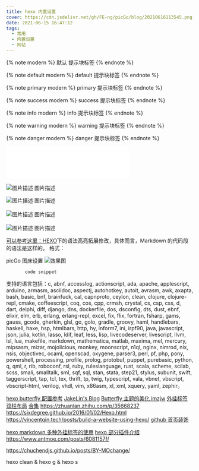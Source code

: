 ```yaml
---
title: hexo 内置设置
cover: https://cdn.jsdelivr.net/gh/FE-ng/picGo/blog/20210616113545.png
date: 2021-06-15 16:47:12
tags:
  - 常用
  - 内置设置
  - 网站
---
```


{% note modern %}
默认 提示块标签
{% endnote %}

{% note default modern %}
default 提示块标签
{% endnote %}

{% note primary modern %}
primary 提示块标签
{% endnote %}

{% note success modern %}
success 提示块标签
{% endnote %}

{% note info modern %}
info 提示块标签
{% endnote %}

{% note warning modern %}
warning 提示块标签
{% endnote %}

{% note danger modern %}
danger 提示块标签
{% endnote %}

<iframe frameborder="no" border="0" marginwidth="0" marginheight="0" width=330 height=86 src="//music.163.com/outchain/player?type=2&id=1850183891&auto=1&height=66"></iframe>

<div class="gallery">
    <p>
    <div class="fancybox">
        <img src="https://cdn.jsdelivr.net/gh/xaoxuu/cdn-wallpaper/abstract/41F215B9-261F-48B4-80B5-4E86E165259E.jpeg"
            alt="图片描述">
        <span class="image-caption">
            图片描述
        </span>
    </div>
    </p>
</div>

<div class="gallery">
    <p>
    <div class="fancybox">
        <img src="https://cdn.jsdelivr.net/gh/xaoxuu/cdn-wallpaper/abstract/B18FCBB3-67FD-48CC-B4F3-457BA145F17A.jpeg"
             alt="图片描述">
        <span class="image-caption">图片描述</span>
    </div><br>
    <div class="fancybox">
        <img src="https://cdn.jsdelivr.net/gh/xaoxuu/cdn-wallpaper/abstract/B18FCBB3-67FD-48CC-B4F3-457BA145F17A.jpeg"
             alt="图片描述">
        <span class="image-caption">图片描述</span>
    </div><br>
    <div class="fancybox">
        <img src="https://cdn.jsdelivr.net/gh/xaoxuu/cdn-wallpaper/abstract/B18FCBB3-67FD-48CC-B4F3-457BA145F17A.jpeg"
             alt="图片描述">
        <span class="image-caption">图片描述</span>
    </div>
    </p>
</div>

[可以参考这里：HEXO](https://www.ofind.cn/blog/HEXO/HEXO%E4%B8%8B%E7%9A%84%E8%AF%AD%E6%B3%95%E9%AB%98%E4%BA%AE%E6%8B%93%E5%B1%95%E4%BF%AE%E6%94%B9.html)下的语法高亮拓展修改，具体而言，Markdown 的代码段的语法是这样的。
格式：

picGo 图床设置
<img class="image800" src="https://cdn.jsdelivr.net/gh/FE-ng/picGo/blog/20210811112033.png"  alt="效果图" />

```[language] [:title] [lang:language] [line_number:(true|false)] [first_line:number] [mark:#,#-#] [diff:true|false] [url:http...]
       code snippet
```

支持的语言包括：c, abnf, accesslog, actionscript, ada, apache, applescript, arduino, armasm, asciidoc, aspectj, autohotkey, autoit, avrasm, awk, axapta, bash, basic, bnf, brainfuck, cal, capnproto, ceylon, clean, clojure, clojure-repl, cmake, coffeescript, coq, cos, cpp, crmsh, crystal, cs, csp, css, d, dart, delphi, diff, django, dns, dockerfile, dos, dsconfig, dts, dust, ebnf, elixir, elm, erb, erlang, erlang-repl, excel, fix, flix, fortran, fsharp, gams, gauss, gcode, gherkin, glsl, go, golo, gradle, groovy, haml, handlebars, haskell, haxe, hsp, htmlbars, http, hy, inform7, ini, irpf90, java, javascript, json, julia, kotlin, lasso, ldif, leaf, less, lisp, livecodeserver, livescript, llvm, lsl, lua, makefile, markdown, mathematica, matlab, maxima, mel, mercury, mipsasm, mizar, mojolicious, monkey, moonscript, n1ql, nginx, nimrod, nix, nsis, objectivec, ocaml, openscad, oxygene, parser3, perl, pf, php, pony, powershell, processing, profile, prolog, protobuf, puppet, purebasic, python, q, qml, r, rib, roboconf, rsl, ruby, ruleslanguage, rust, scala, scheme, scilab, scss, smali, smalltalk, sml, sqf, sql, stan, stata, step21, stylus, subunit, swift, taggerscript, tap, tcl, tex, thrift, tp, twig, typescript, vala, vbnet, vbscript, vbscript-html, verilog, vhdl, vim, x86asm, xl, xml, xquery, yaml, zephir。

[hexo butterfly 配置参考](https://www.yuandongbin.site/2019/12/08/butterfly%E4%B8%BB%E9%A2%98/)
[JakeLin's Blog](<https://jakelin.cn/hexo/Hexo-Theme-Butterfly(%E4%B8%89)-%E4%B8%BB%E9%A2%98%E9%85%8D%E7%BD%AE/>)
[Butterfly 主题的美化 imzjw](https://blog.imzjw.cn/posts/b74f504f/)
[外挂标签](https://akilar.top/posts/615e2dec/)
[双栏布局](https://zfe.space/post/hexo-butterfly-article-double-row.html)
[合集](https://butterfly.js.org/posts/7670b080/)
https://zhuanlan.zhihu.com/p/35668237
https://sixdegree.github.io/2016/01/02/Hexo.html
https://vincentqin.tech/posts/build-a-website-using-hexo/
[github 首页装饰](https://cxvh.com/2021/02/14/git/READEME/)

[hexo markdown 多种外挂标签的使用](https://www.antmoe.com/posts/3b43914f/)
[hexo 部分插件介绍](https://loafing.cn/posts/hexo-tags.html)
https://www.antmoe.com/posts/6081157f/

https://chuchendjs.github.io/posts/BY-MOchange/

hexo clean & hexo g & hexo s

<!-- {% link 标题, 链接, 图片链接（可选） %} -->
